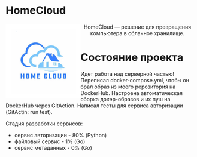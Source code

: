 # HomeCloud
<p align="center">
  <img style="float:left" src="https://github.com/DaniilSelin/HomeCloud/blob/main/logo.jpg" alt="HomeCloud Logo" width="200" />
 HomeCloud — решение для превращения компьютера в облачное хранилище.
</p>

# Состояние проекта
 Идет работа над серверной частью!
 Переписал docker-compose.yml, чтобы он брал образ из моего рерозитория на DockerHub.
 Настроена автоматическая сборка докер-образов и их пуш на DockerHub через GitAction. Написал тесты для сервиса авторизации (GitActin: run test).
 
 Стадия разработки сервисов: 
- сервис авторизации - 80% (Python)
- файловый сервис - 1% (Go)
- сервис метаданных - 0% (Go)

